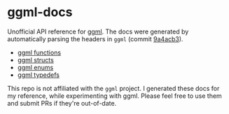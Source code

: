 # ggml-docs

Unofficial API reference for [ggml](https://github.com/ggml-org/ggml). The docs were generated by automatically parsing the headers in `ggml` (commit [9a4acb3](https://github.com/ggml-org/ggml/tree/9a4acb3)).

* [ggml functions](functions.md)
* [ggml structs](structs.md)
* [ggml enums](enums.md)
* [ggml typedefs](typedefs.md)

This repo is not affiliated with the `ggml` project. I generated these docs for my reference, while experimenting with ggml. Please feel free to use them and submit PRs if they're out-of-date.
